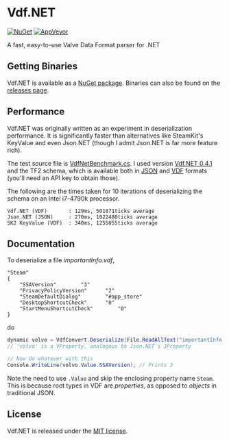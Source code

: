 # Vdf.NET

[![NuGet](https://img.shields.io/nuget/v/Gameloop.Vdf.svg?style=flat-square)](https://www.nuget.org/packages/Gameloop.Vdf)
[![AppVeyor](https://img.shields.io/appveyor/ci/Shravan2x/gameloop-vdf.svg?maxAge=2592000&style=flat-square)](https://ci.appveyor.com/project/Shravan2x/gameloop-vdf)

A fast, easy-to-use Valve Data Format parser for .NET

## Getting Binaries

Vdf.NET is available as a [NuGet package](https://www.nuget.org/packages/Gameloop.Vdf). Binaries can also be found on the [releases page](https://github.com/Shravan2x/Gameloop.Vdf/releases).

## Performance

Vdf.NET was originally written as an experiment in deserialization performance. It is significantly faster than alternatives like SteamKit's KeyValue and even Json.NET (though I admit Json.NET is far more feature rich).

The test source file is [VdfNetBenchmark.cs](https://github.com/shravan2x/Gameloop.Vdf/blob/master/Tests/VdfNetBenchmarker.cs). I used version [Vdf.NET 0.4.1](https://github.com/shravan2x/Gameloop.Vdf/releases/tag/Vdf.NET_0.4.1) and the TF2 schema, which is available both in [JSON](http://api.steampowered.com/IEconItems_440/GetSchema/v0001/?key=xxxxxx&format=json) and [VDF](http://api.steampowered.com/IEconItems_440/GetSchema/v0001/?key=xxxxxx&format=vdf) formats (you'll need an API key to obtain those).

The following are the times taken for 10 iterations of deserializing the schema on an Intel i7-4790k processor.
```
Vdf.NET (VDF)	    : 129ms, 501871ticks average
Json.NET (JSON)	    : 270ms, 1022480ticks average
SK2 KeyValue (VDF)  : 340ms, 1255055ticks average
```

## Documentation

To deserialize a file _importantInfo.vdf_,
```
"Steam"
{
	"SSAVersion"		"3"
	"PrivacyPolicyVersion"		"2"
	"SteamDefaultDialog"		"#app_store"
	"DesktopShortcutCheck"		"0"
	"StartMenuShortcutCheck"		"0"
}
```
do
```c#
dynamic volvo = VdfConvert.Deserialize(File.ReadAllText("importantInfo.vdf"));
// 'volvo' is a VProperty, analogous to Json.NET's JProperty

// Now do whatever with this
Console.WriteLine(volvo.Value.SSAVersion); // Prints 3
```

Note the need to use `.Value` and skip the enclosing property name `Steam`. This is because root types in VDF are _properties_, as opposed to _objects_ in traditional JSON.

## License

Vdf.NET is released under the [MIT license](https://opensource.org/licenses/MIT).
